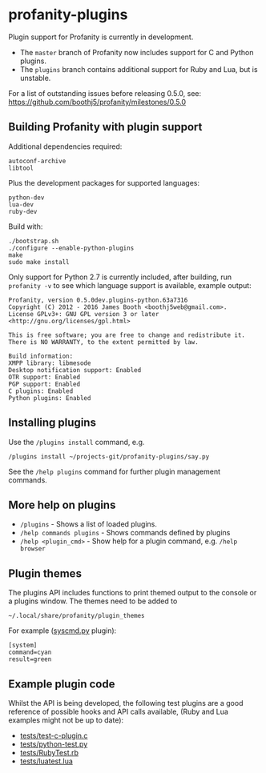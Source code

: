 profanity-plugins
=================

Plugin support for Profanity is currently in development.

* The `master` branch of Profanity now includes support for C and Python plugins.
* The `plugins` branch contains additional support for Ruby and Lua, but is unstable.

For a list of outstanding issues before releasing 0.5.0, see: https://github.com/boothj5/profanity/milestones/0.5.0

Building Profanity with plugin support
--------------------------------------

Additional dependencies required:

```
autoconf-archive
libtool
```

Plus the development packages for supported languages:

```
python-dev
lua-dev
ruby-dev
```

Build with:

```
./bootstrap.sh
./configure --enable-python-plugins
make
sudo make install
```

Only support for Python 2.7 is currently included, after building, run `profanity -v` to see which language support is available, example output:

```
Profanity, version 0.5.0dev.plugins-python.63a7316
Copyright (C) 2012 - 2016 James Booth <boothj5web@gmail.com>.
License GPLv3+: GNU GPL version 3 or later <http://gnu.org/licenses/gpl.html>

This is free software; you are free to change and redistribute it.
There is NO WARRANTY, to the extent permitted by law.

Build information:
XMPP library: libmesode
Desktop notification support: Enabled
OTR support: Enabled
PGP support: Enabled
C plugins: Enabled
Python plugins: Enabled
```

Installing plugins
------------------

Use the `/plugins install` command, e.g.

```
/plugins install ~/projects-git/profanity-plugins/say.py
```

See the `/help plugins` command for further plugin management commands.

More help on plugins
--------------------

* `/plugins` - Shows a list of loaded plugins.
* `/help commands plugins` - Shows commands defined by plugins
* `/help <plugin_cmd>` - Show help for a plugin command, e.g. `/help browser`

Plugin themes
-------------

The plugins API includes functions to print themed output to the console or a plugins window.  The themes need to be added to 

```
~/.local/share/profanity/plugin_themes
```

For example ([syscmd.py](https://github.com/boothj5/profanity-plugins/blob/master/syscmd.py) plugin):

```
[system]
command=cyan
result=green
```

Example plugin code
-------------------

Whilst the API is being developed, the following test plugins are a good reference of possible hooks and API calls available, (Ruby and Lua examples might not be up to date):

* [tests/test-c-plugin.c](https://github.com/boothj5/profanity-plugins/blob/master/tests/test-c-plugin/test-c-plugin.c)
* [tests/python-test.py](https://github.com/boothj5/profanity-plugins/blob/master/tests/python-test.py)
* [tests/RubyTest.rb](https://github.com/boothj5/profanity-plugins/blob/master/tests/RubyTest.rb)
* [tests/luatest.lua](https://github.com/boothj5/profanity-plugins/blob/master/tests/luatest.lua)


